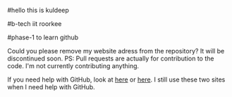 #hello this is kuldeep

#b-tech iit roorkee

#phase-1 to learn github


Could you please remove my website adress from the repository? It will be discontinued soon.
PS: Pull requests are actually for contribution to the code. I'm not currently contributing anything.

If you need help with GitHub, look at [here](https://lab.github.com/) or [here](https://docs.github.com/). I still use these two sites when I need help with GitHub.
